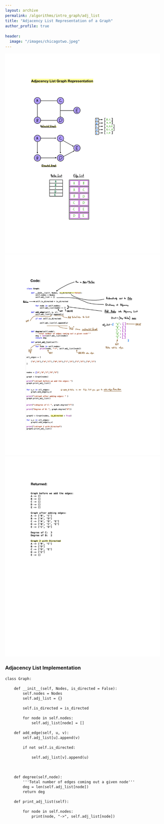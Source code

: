 ```yaml
---
layout: archive
permalink: /algorithms/intro_graph/adj_list
title: "Adjacency List Representation of a Graph"
author_profile: true

header:
  image: "/images/chicagotwo.jpeg"
---
```



![inserting an Image](/images/Graphs/adj_list/adj1.jpg)
![inserting an Image](/images/Graphs/adj_list/adj2.jpg)
![inserting an Image](/images/Graphs/adj_list/adj3.jpg)






### Adjacency List Implementation

    class Graph:
        
        def __init__(self, Nodes, is_directed = False):
            self.nodes = Nodes
            self.adj_list = {}
            
            self.is_directed = is_directed
            
            for node in self.nodes:
                self.adj_list[node] = []
                
        def add_edge(self, u, v):
            self.adj_list[u].append(v)
            
            if not self.is_directed:
                
                self.adj_list[v].append(u)
            
            
        
        def degree(self,node):
            '''Total number of edges coming out a given node'''
            deg = len(self.adj_list[node])
            return deg
        
        def print_adj_list(self):
            
            for node in self.nodes:
                print(node, "->", self.adj_list[node])
        
        
              
          